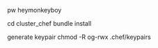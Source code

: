 

pw heymonkeyboy


cd cluster_chef
bundle install

generate keypair
chmod -R og-rwx .chef/keypairs

